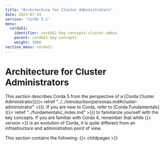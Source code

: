 ```yaml
---
title: "Architecture for Cluster Administrators"
date: 2023-07-24
version: 'Corda 5.1'
menu:
  corda51:
    identifier: corda51-key-concepts-cluster-admin
    parent: corda51-key-concepts
    weight: 3000
section_menu: corda51
---
```


# Architecture for Cluster Administrators

This section describes Corda 5 from the perspective of a [Corda Cluster Administrator]({{< relref "../../introduction/personas.md#cluster-administrator" >}}). If you are new to Corda, refer to [Corda Fundamentals]({{< relref "../fundamentals/_index.md" >}}) to familiarize yourself with the key concepts. If you are familiar with Corda 4, remember that while {{< version >}} is an evolution of Corda, it is quite different from an infrastructure and administration point of view.

This section contains the following:
{{< childpages >}}